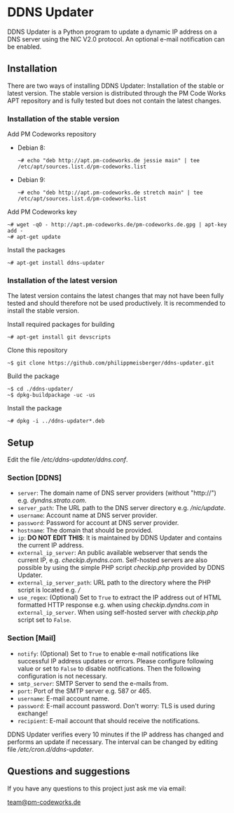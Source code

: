 DDNS Updater
============

DDNS Updater is a Python program to update a dynamic IP address on a DNS server using the NIC V2.0 protocol. An optional e-mail notification can be enabled.

Installation
------------

There are two ways of installing DDNS Updater: Installation of the stable or latest version. The stable version is distributed through the PM Code Works APT repository and is fully tested but does not contain the latest changes.

### Installation of the stable version

Add PM Codeworks repository

* Debian 8:

    `~# echo "deb http://apt.pm-codeworks.de jessie main" | tee /etc/apt/sources.list.d/pm-codeworks.list`

* Debian 9:

    `~# echo "deb http://apt.pm-codeworks.de stretch main" | tee /etc/apt/sources.list.d/pm-codeworks.list`

Add PM Codeworks key

    ~# wget -qO - http://apt.pm-codeworks.de/pm-codeworks.de.gpg | apt-key add -
    ~# apt-get update

Install the packages

    ~# apt-get install ddns-updater

### Installation of the latest version

The latest version contains the latest changes that may not have been fully tested and should therefore not be used productively. It is recommended to install the stable version.

Install required packages for building

    ~# apt-get install git devscripts

Clone this repository

    ~$ git clone https://github.com/philippmeisberger/ddns-updater.git

Build the package

    ~$ cd ./ddns-updater/
    ~$ dpkg-buildpackage -uc -us

Install the package

    ~# dpkg -i ../ddns-updater*.deb

Setup
-----

Edit the file */etc/ddns-updater/ddns.conf*.

### Section [DDNS]
* `server`: The domain name of DNS server providers (without "http://") e.g. *dyndns.strato.com*.
* `server_path`: The URL path to the DNS server directory e.g. */nic/update*.
* `username`: Account name at DNS server provider.
* `password`: Password for account at DNS server provider.
* `hostname`: The domain that should be provided.
* `ip`: **DO NOT EDIT THIS**: It is maintained by DDNS Updater and contains the current IP address.
* `external_ip_server`: An public available webserver that sends the current IP, e.g. *checkip.dyndns.com*. Self-hosted servers are also possible by using the simple PHP script *checkip.php* provided by DDNS Updater.
* `external_ip_server_path`: URL path to the directory where the PHP script is located e.g. */*
* `use_regex`: (Optional) Set to `True` to extract the IP address out of HTML formatted HTTP response e.g. when using *checkip.dyndns.com* in `external_ip_server`. When using self-hosted server with *checkip.php* script set to `False`.

### Section [Mail]
* `notify`: (Optional) Set to `True` to enable e-mail notifications like successful IP address updates or errors. Please configure following value or set to `False` to disable notifications. Then the following configuration is not necessary.
* `smtp_server`: SMTP Server to send the e-mails from.
* `port`: Port of the SMTP server e.g. 587 or 465.
* `username`: E-mail account name.
* `password`: E-mail account password. Don't worry: TLS is used during exchange!
* `recipient`: E-mail account that should receive the notifications.

DDNS Updater verifies every 10 minutes if the IP address has changed and performs an update if necessary. The interval can be changed by editing file */etc/cron.d/ddns-updater*.

Questions and suggestions
-------------------------

If you have any questions to this project just ask me via email:

<team@pm-codeworks.de>
